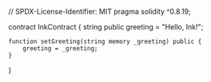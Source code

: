 // SPDX-License-Identifier: MIT
pragma solidity ^0.8.19;
 
contract InkContract {
    string public greeting = "Hello, Ink!";
    
    function setGreeting(string memory _greeting) public {
        greeting = _greeting;
    }
}
